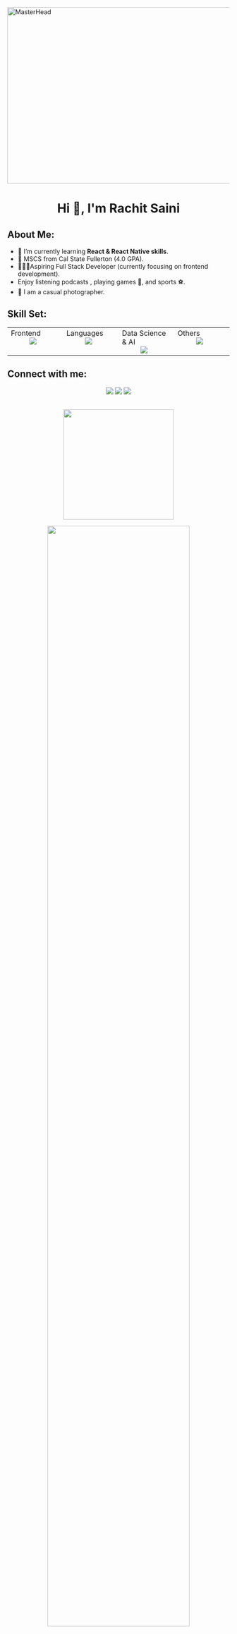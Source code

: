 <a href="https://rachitsainii.io">
  <img src="https://user-images.githubusercontent.com/74038190/225813708-98b745f2-7d22-48cf-9150-083f1b00d6c9.gif" alt="MasterHead" style="height: 400px; width: 1000px">
</a>

<div align="center">
  <h1>Hi 👋, I'm Rachit Saini </h1>
</div>

## About Me:
- 🌱 I’m currently learning **React & React Native skills**.
- 📖 MSCS from Cal State Fullerton (4.0 GPA).
- 🧑🏻‍💻Aspiring Full Stack Developer (currently focusing on frontend development).
- Enjoy listening podcasts , playing games 👾, and sports ⚽️.
-  📸 I am a casual photographer.

## Skill Set:
<table>
<tr>
<td valign="top" width="25%">
Frontend  
<a href="https://github.com/rachitsaini">
<div align="center">  
       <img src="https://skillicons.dev/icons?i=html,css,js,react,reactnative&perline=4" style="margin-right: 10px;"/> 
</div>
</a>
</td>
<td valign="top" width="25%">
Languages
<a href="https://github.com/rachitsaini">
<div align="center">
       <img src="https://skillicons.dev/icons?i=c,cpp,python,swift&perline=4" style="margin-right: 10px;"/> 
</div>
</a>
</td>
<td valign="top" width="25%">
Data Science & AI
<a href="https://github.com/rachitsaini">
<div align="center">
       <img src="https://skillicons.dev/icons?i=tensorflow,pytorch,opencv&perline=4" style="margin-right: 10px;"/> 
</div>
</a>
</td>
<td valign="top" width="25%">
Others
<a href="https://github.com/rachitsaini">
<div align="center">
       <img src="https://skillicons.dev/icons?i=git,npm,figma,vscode,mysql,flask&perline=4" style="margin-right: 10px;"/> 
</div>
</a>
</td>
</tr>
</table>


## Connect with me:
<div align="center">
    <a href="https://www.linkedin.com/in/rachitsaini/" target="_blank"><img src="https://img.shields.io/badge/-Rachit%20Saini-0077B5?style=flat&logo=Linkedin&logoColor=white"/></a>
    <a target="_blank" href="mailto:sainii.rachit@gmail.com"><img src="https://img.shields.io/badge/-sainii.rachit@gmail.com-D14836?style=flat&logo=Gmail&logoColor=white"/></a>
    <a href="https://leetcode.com/rachit-saini/" target="_blank"><img src="https://img.shields.io/badge/-Rachit%20Saini-FFA116?style=flat&logo=LeetCode&logoColor=white"/></a>
</div>
<br/>

<!-- Activity Graph -->
<p align="center">
  <a href="https://github.com/rachitsainii">
    <img height=250 src="https://github-readme-activity-graph.vercel.app/graph?username=rachitsainii&bg_color=282c34&color=FDFD96&line=FDFD96&point=FFFFFF&area_color=79FE96&border_radius=24.5&title_color=FDFD96&border_radius=20px"/>
  </a> 
</p>

<p align="center">
   <a href="https://github.com/rachitsainii"> 
     <img width="80%" src="https://github-readme-streak-stats.herokuapp.com/?user=rachitsainii&show_icons=true&locale=en&layout=demo&theme=Onedark&hide_border=true" /> 
   </a>  
 </p>

<br>

<div id="header" align="center">
  
  <img src="https://komarev.com/ghpvc/?username=rachitsainii&style=for-the-badge&color=orange" alt=""/>
</div>

<h2  align="center">💻 Check Out My Repos ⬇️ </h2>
